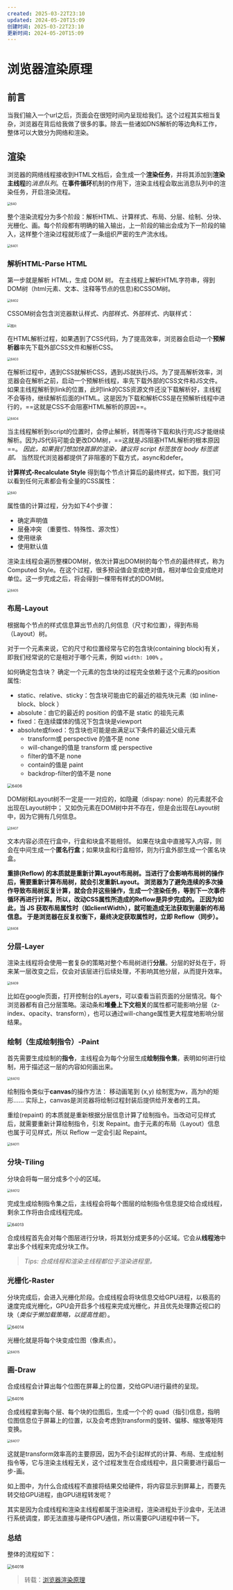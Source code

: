 ```yaml
---
created: 2025-03-22T23:10
updated: 2024-05-20T15:09
创建时间: 2025-03-22T23:10
更新时间: 2024-05-20T15:09
---
```

# 浏览器渲染原理

## 前言

当我们输入一个url之后，页面会在很短时间内呈现给我们。这个过程其实相当复杂，浏览器在背后给我做了很多的事。除去一些诸如DNS解析的等边角料工作，整体可以大致分为网络和渲染。



## 渲染

浏览器的网络线程接收到HTML文档后，会生成一个**渲染任务**，并将其添加到**渲染主线程**的*消息队列*。在**事件循环**机制的作用下，渲染主线程会取出消息队列中的渲染任务，开启渲染流程。

<img src="http://images.xiaohai-hx.cn/复习笔记/面试题/640.webp" alt="640" style="zoom:50%;" />



整个渲染流程分为多个阶段：解析HTML、计算样式、布局、分层、绘制、分块、光栅化、画。每个阶段都有明确的输入输出，上一阶段的输出会成为下一阶段的输入，这样整个渲染过程就形成了一条组织严密的生产流水线。

<img src="http://images.xiaohai-hx.cn/复习笔记/面试题/6401.webp" alt="6401" style="zoom:50%;" />



### 解析HTML-Parse HTML

第一步就是解析 HTML，生成 DOM 树。
在主线程上解析HTML字符串，得到DOM树（html元素、文本、注释等节点的信息)和CSSOM树。

<img src="http://images.xiaohai-hx.cn/复习笔记/面试题/6402.webp" alt="6402" style="zoom:50%;" />

CSSOM树会包含浏览器默认样式、内部样式、外部样式、内联样式：

<img src="http://images.xiaohai-hx.cn/复习笔记/面试题/640" alt="图片" style="zoom:50%;" />

在HTML解析过程，如果遇到了CSS代码，为了提高效率，浏览器会启动一个**预解析器**率先下载外部CSS文件和解析CSS。

<img src="http://images.xiaohai-hx.cn/复习笔记/面试题/6403.webp" alt="6403" style="zoom:50%;" />

在解析过程中，遇到CSS就解析CSS，遇到JS就执行JS。为了提高解析效率，浏览器会在解析之前，启动一个预解析线程，率先下载外部的CSS文件和JS文件。
如果主线程解析到link的位置，此时link的CSS资源文件还没下载解析好，主线程不会等待，继续解析后面的HTML。这是因为下载和解析CSS是在预解析线程中进行的，==这就是CSS不会阻塞HTML解析的原因==。

<img src="http://images.xiaohai-hx.cn/复习笔记/面试题/6404.webp" alt="6404" style="zoom:50%;" />

当主线程解析到script的位置时，会停止解析，转而等待下载和执行完JS才能继续解析。因为JS代码可能会更改DOM树，==这就是JS阻塞HTML解析的根本原因==。
*因此，如果我们想加快首屏的渲染，建议将 script 标签放在 body 标签底部。*
当然现代浏览器都提供了非阻塞的下载方式，async和defer。

**计算样式-Recalculate Style**
得到每个节点计算后的最终样式，如下图，我们可以看到任何元素都会有全量的CSS属性：

<img src="http://images.xiaohai-hx.cn/复习笔记/面试题/640.png" alt="640" style="zoom:50%;" />

属性值的计算过程，分为如下4个步骤：

- 确定声明值
- 层叠冲突 （重要性、特殊性、源次性）
- 使用继承
- 使用默认值


渲染主线程会遍历整棵DOM树，依次计算出DOM树的每个节点的最终样式，称为 Computed Style。在这个过程，很多预设值会变成绝对值，相对单位会变成绝对单位。这一步完成之后，将会得到一棵带有样式的DOM树。

<img src="http://images.xiaohai-hx.cn/复习笔记/面试题/6405.webp" alt="6405" style="zoom:50%;" />



### 布局-Layout

根据每个节点的样式信息算出节点的几何信息（尺寸和位置），得到布局（Layout）树。

对于一个元素来说，它的尺寸和位置经常与它的包含块(containing block)有关，即我们经常说的它是相对于哪个元素，例如 `width: 100%` 。

如何确定包含块？
确定一个元素的包含块的过程完全依赖于这个元素的position属性:

- static、relative、sticky：包含块可能由它的最近的祖先块元素（如 inline-block、block ）
- absolute：由它的最近的 position 的值不是 static 的祖先元素
- fixed：在连续媒体的情况下包含块是viewport
- absolute或fixed：包含块也可能是由满足以下条件的最近父级元素
	- transform或 perspective 的值不是 none
	- will-change的值是 transform 或 perspective
	- filter的值不是 none
	- contain的值是 paint
	- backdrop-filter的值不是 none

<img src="http://images.xiaohai-hx.cn/复习笔记/面试题/6406.webp" alt="6406" style="zoom:67%;" />

DOM树和Layout树不一定是一一对应的，如隐藏（dispay: none）的元素就不会出现在Layout树中；
又如伪元素在DOM树中并不存在，但是会出现在Layout树中，因为它拥有几何信息。

<img src="http://images.xiaohai-hx.cn/复习笔记/面试题/6407.webp" alt="6407" style="zoom:50%;" />

文本内容必须在行盒中，行盒和块盒不能相邻。
如果在块盒中直接写入内容，则会在中间生成一个**匿名行盒**；如果块盒和行盒相邻，则为行盒外部生成一个匿名块盒。

**重排(Reflow) 的本质就是重新计算Layout布局树。当进行了会影响布局树的操作后，需要重新计算布局树，就会引发重新Layout。 浏览器为了避免连续的多次操作导致布局树反复计算，就会合并这些操作，生成一个渲染任务，等到下一次事件循环再进行计算。所以，改动CSS属性所造成的Reflow是异步完成的。 正因为如此，当 JS 获取布局属性时（如clientWidth），就可能造成无法获取到最新的布局信息。 于是浏览器在反复权衡下，最终决定获取属性时，立即 Reflow（同步）。**

<img src="http://images.xiaohai-hx.cn/复习笔记/面试题/6408.webp" alt="6408" style="zoom:50%;" />



### 分层-Layer

渲染主线程将会使用一套复杂的策略对整个布局树进行**分层**。分层的好处在于，将来某一层改变之后，仅会对该层进行后续处理，不影响其他分层，从而提升效率。

<img src="http://images.xiaohai-hx.cn/复习笔记/面试题/6409.webp" alt="6409" style="zoom:50%;" />

比如在google页面，打开控制台的Layers，可以查看当前页面的分层情况。每个浏览器都有自己分层策略。滚动条和**堆叠上下文相关**的属性都可能影响分层（z-index、opacity、transform），也可以通过will-change属性更大程度地影响分层结果。



### 绘制（生成绘制指令）-Paint

首先需要生成绘制的**指令**，主线程会为每个分层生成**绘制指令集**，表明如何进行绘制，用于描述这一层的内容如何画出来。

<img src="http://images.xiaohai-hx.cn/复习笔记/面试题/64010.webp" alt="64010" style="zoom:50%;" />

绘制指令类似于**canvas**的操作方法：
移动画笔到 (x,y) 绘制宽为w，高为h的矩形......
实际上，canvas是浏览器将绘制过程封装后提供给开发者的工具。

重绘(repaint) 的本质就是重新根据分层信息计算了绘制指令。当改动可见样式后，就需要重新计算绘制指令，引发 Repaint。由于元素的布局（Layout）信息也属于可见样式，所以 Reflow 一定会引起 Repaint。

<img src="http://images.xiaohai-hx.cn/复习笔记/面试题/64011.webp" alt="64011" style="zoom:50%;" />



### 分块-Tiling

分块会将每一层分成多个小的区域。

<img src="http://images.xiaohai-hx.cn/复习笔记/面试题/64012.webp" alt="64012" style="zoom:50%;" />

完成生成绘制指令集之后，主线程会将每个图层的绘制指令信息提交给合成线程，剩余工作将由合成线程完成。

<img src="http://images.xiaohai-hx.cn/复习笔记/面试题/64013.webp" alt="64013" style="zoom: 67%;" />

合成线程首先会对每个图层进行分块，将其划分成更多的小区域。它会从**线程池**中拿出多个线程来完成分块工作。

> *Tips: 合成线程和渲染主线程都位于渲染进程里。*



### 光栅化-Raster

分块完成后，会进入光栅化阶段。合成线程会将块信息交给GPU进程，以极高的速度完成光栅化，GPU会开启多个线程来完成光栅化，并且优先处理靠近视口的块（*类似于懒加载策略，以提高性能*）。

<img src="http://images.xiaohai-hx.cn/复习笔记/面试题/64014.webp" alt="64014" style="zoom: 67%;" />

光栅化就是将每个块变成位图（像素点）。

<img src="http://images.xiaohai-hx.cn/复习笔记/面试题/64015.webp" alt="64015" style="zoom: 50%;" />



### 画-Draw

合成线程会计算出每个位图在屏幕上的位置，交给GPU进行最终的呈现。

<img src="http://images.xiaohai-hx.cn/复习笔记/面试题/64016.webp" alt="64016" style="zoom:67%;" />

合成线程拿到每个层、每个块的位图后，生成一个个的 quad（指引)信息，指明位图信息位于屏幕上的位置，以及会考虑到transform的旋转、偏移、缩放等矩阵变换。

<img src="http://images.xiaohai-hx.cn/复习笔记/面试题/64017.webp" alt="64017" style="zoom:50%;" />

这就是transform效率高的主要原因，因为不会引起样式的计算、布局、生成绘制指令等，它与渲染主线程无关，这个过程发生在合成线程中，且只需要进行最后一步-画。

如上图中，为什么合成线程不直接将结果交给硬件，将内容显示到屏幕上，而要先转交给GPU进程，由GPU进程转发呢？

其实是因为合成线程和渲染主线程都属于渲染进程，渲染进程处于沙盒中，无法进行系统调度，即无法直接与硬件GPU通信，所以需要GPU进程中转一下。



### 总结

整体的流程如下：

<img src="http://images.xiaohai-hx.cn/复习笔记/面试题/64018.webp" alt="64018" style="zoom:67%;" />



> 转载：[浏览器渲染原理](https://mp.weixin.qq.com/s/ZV7objSNK4r0wswMs1hR8w)

